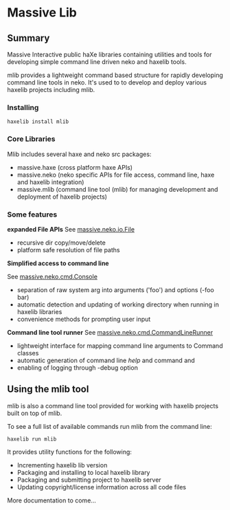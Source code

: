 Massive Lib
====================

Summary
---------------------

Massive Interactive public haXe libraries containing utilities and tools for developing simple command line driven neko and haxelib tools.

mlib provides a lightweight command based structure for rapidly developing command line tools in neko. It's used to to develop and deploy various haxelib projects including mlib.


### Installing

	haxelib install mlib

### Core Libraries

Mlib includes several haxe and neko src packages:

*	massive.haxe (cross platform haxe APIs)
*	massive.neko (neko specific APIs for file access, command line, haxe and haxelib integration)
*	massive.mlib (command line tool (mlib) for managing development and deployment of haxelib projects)


### Some features

**expanded File APIs**
See [massive.neko.io.File](https://github.com/massiveinteractive/MassiveLib/blob/master/neko/src/massive/neko/io/File.hx)

*	recursive dir copy/move/delete
*	platform safe resolution of file paths


**Simplified access to command line**

See  [massive.neko.cmd.Console](https://github.com/massiveinteractive/MassiveLib/blob/master/neko/src/massive/neko/cmd/Console.hx)

*	separation of raw system arg into arguments ('foo') and options (-foo bar)
*	automatic detection and updating of working directory when running in haxelib libraries
*	convenience methods for prompting user input

**Command line tool runner**
See [massive.neko.cmd.CommandLineRunner](https://github.com/massiveinteractive/MassiveLib/blob/master/neko/src/massive/neko/cmd/CommandLineRunner.hx)

*	lightweight interface for mapping command line arguments to Command classes
*	automatic generation of command line *help* and command and  
*	enabling of logging through -debug option



Using the mlib tool
--------------------


mlib is also a command line tool provided for working with haxelib projects built on top of mlib.

To see a full list of available commands run mlib from the command line:

	haxelib run mlib
	
It provides utility functions for the following:
* Incrementing haxelib lib version
* Packaging and installing to local haxelib library
* Packaging and submitting project to haxelib server
* Updating copyright/license information across all code files


More documentation to come...
